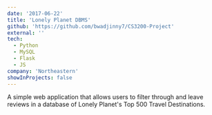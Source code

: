```yaml
---
date: '2017-06-22'
title: 'Lonely Planet DBMS'
github: 'https://github.com/bwadjinny7/CS3200-Project'
external: ''
tech:
  - Python
  - MySQL
  - Flask
  - JS
company: 'Northeastern'
showInProjects: false
---
```


A simple web application that allows users to filter through and leave reviews in a database of Lonely Planet's Top 500 Travel Destinations.
